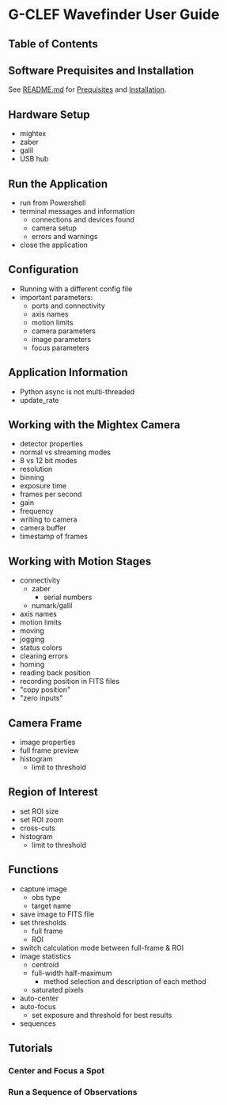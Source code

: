 # G-CLEF Wavefinder User Guide
## Table of Contents

## Software Prequisites and Installation
See [README.md](../README.md) for [Prequisites](../README.md#prequisites) and [Installation](../README.md#installation).

## Hardware Setup
* mightex
* zaber
* galil
* USB hub

## Run the Application
* run from Powershell
* terminal messages and information
    * connections and devices found
    * camera setup
    * errors and warnings
* close the application

## Configuration
* Running with a different config file
* important parameters:
    * ports and connectivity
    * axis names
    * motion limits
    * camera parameters
    * image parameters
    * focus parameters

## Application Information
* Python async is not multi-threaded
* update_rate

## Working with the Mightex Camera
* detector properties
* normal vs streaming modes
* 8 vs 12 bit modes
* resolution
* binning
* exposure time
* frames per second
* gain
* frequency
* writing to camera
* camera buffer
* timestamp of frames

## Working with Motion Stages
* connectivity
    * zaber
        * serial numbers
    * numark/galil
* axis names
* motion limits
* moving
* jogging
* status colors
* clearing errors
* homing
* reading back position
* recording position in FITS files
* "copy position"
* "zero inputs"

## Camera Frame
* image properties
* full frame preview
* histogram
    * limit to threshold

## Region of Interest
* set ROI size
* set ROI zoom
* cross-cuts
* histogram
    * limit to threshold

## Functions
* capture image
    * obs type
    * target name
* save image to FITS file
* set thresholds
    * full frame
    * ROI
* switch calculation mode between full-frame & ROI
* image statistics
    * centroid
    * full-width half-maximum
        * method selection and description of each method
    * saturated pixels
* auto-center
* auto-focus
    * set exposure and threshold for best results
* sequences

## Tutorials
### Center and Focus a Spot
### Run a Sequence of Observations